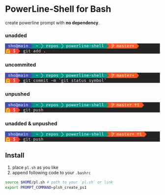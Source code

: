 # PowerLine-Shell for Bash

create powerline prompt with **no dependency**.

<!-- ![](images/5.png) -->

### unadded
![](images/2.png)

### uncommited
![](images/3.png)

### unpushed
![](images/4.png)

### unadded & unpushed
![](images/1.png)


## Install

1. place `pl.sh` as you like
2. append following code to your `.bashrc`

```sh
source $HOME/pl.sh # path to your `pl.sh` or link
export PROMPT_COMMAND=plsh_create_ps1
```

